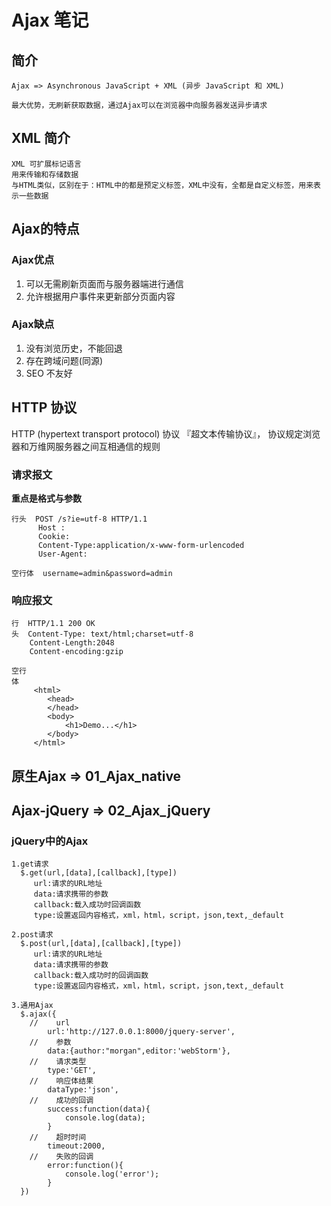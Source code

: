 # Ajax 笔记

## 简介
    Ajax => Asynchronous JavaScript + XML (异步 JavaScript 和 XML)
    
    最大优势，无刷新获取数据，通过Ajax可以在浏览器中向服务器发送异步请求

## XML 简介
    XML 可扩展标记语言
    用来传输和存储数据
    与HTML类似，区别在于：HTML中的都是预定义标签，XML中没有，全都是自定义标签，用来表示一些数据

## Ajax的特点

### Ajax优点
1) 可以无需刷新页面而与服务器端进行通信
2) 允许根据用户事件来更新部分页面内容

### Ajax缺点
1) 没有浏览历史，不能回退
2) 存在跨域问题(同源)
3) SEO 不友好

## HTTP 协议
   HTTP (hypertext transport protocol) 协议 『超文本传输协议』，
   协议规定浏览器和万维网服务器之间互相通信的规则

### 请求报文
**重点是格式与参数**
```
行头  POST /s?ie=utf-8 HTTP/1.1 
      Host :
      Cookie:
      Content-Type:application/x-www-form-urlencoded
      User-Agent:
      
空行体  username=admin&password=admin 
```
### 响应报文
    行  HTTP/1.1 200 OK 
    头  Content-Type: text/html;charset=utf-8 
        Content-Length:2048 
        Content-encoding:gzip

    空行
    体
         <html>
            <head>
            </head>
            <body>
                <h1>Demo...</h1>
            </body>
         </html>

## 原生Ajax => 01_Ajax_native

## Ajax-jQuery => 02_Ajax_jQuery

### jQuery中的Ajax
    1.get请求
      $.get(url,[data],[callback],[type])
         url:请求的URL地址
         data:请求携带的参数 
         callback:载入成功时回调函数
         type:设置返回内容格式，xml，html，script，json,text,_default
    
    2.post请求
      $.post(url,[data],[callback],[type])
         url:请求的URL地址
         data:请求携带的参数
         callback:载入成功时的回调函数
         type:设置返回内容格式，xml，html，script，json,text,_default
    
    3.通用Ajax
      $.ajax({
        //    url
            url:'http://127.0.0.1:8000/jquery-server',
        //    参数
            data:{author:"morgan",editor:'webStorm'},
        //    请求类型
            type:'GET',
        //    响应体结果
            dataType:'json',
        //    成功的回调
            success:function(data){
                console.log(data);
            }
        //    超时时间
            timeout:2000,
        //    失败的回调
            error:function(){
                console.log('error');
            }
      })